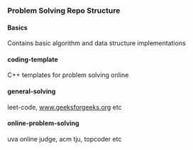### Problem Solving Repo Structure
#### Basics
Contains basic algorithm and data structure implementations

#### coding-template
C++ templates for problem solving online

#### general-solving
leet-code, www.geeksforgeeks.org etc

#### online-problem-solving
uva online judge, acm tju, topcoder etc


